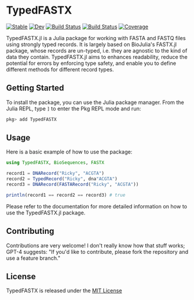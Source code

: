 # TypedFASTX

[![Stable](https://img.shields.io/badge/docs-stable-blue.svg)](https://anton083.github.io/TypedFASTX.jl/stable/)
[![Dev](https://img.shields.io/badge/docs-dev-blue.svg)](https://anton083.github.io/TypedFASTX.jl/dev/)
[![Build Status](https://github.com/anton083/TypedFASTX.jl/actions/workflows/CI.yml/badge.svg?branch=master)](https://github.com/anton083/TypedFASTX.jl/actions/workflows/CI.yml?query=branch%3Amaster)
[![Build Status](https://travis-ci.com/anton083/TypedFASTX.jl.svg?branch=master)](https://travis-ci.com/anton083/TypedFASTX.jl)
[![Coverage](https://codecov.io/gh/anton083/TypedFASTX.jl/branch/master/graph/badge.svg)](https://codecov.io/gh/anton083/TypedFASTX.jl)

TypedFASTX.jl is a Julia package for working with FASTA and FASTQ files using strongly typed records. It is largely based on BioJulia's FASTX.jl package, whose records are un-typed, i.e. they are agnostic to the kind of data they contain. TypedFASTX.jl aims to enhances readability, reduce the potential for errors by enforcing type safety, and enable you to define different methods for different record types.

## Getting Started

To install the package, you can use the Julia package manager. From the Julia REPL, type `]` to enter the Pkg REPL mode and run:

```julia
pkg> add TypedFASTX
```

## Usage
Here is a basic example of how to use the package:

```julia
using TypedFASTX, BioSequences, FASTX

record1 = DNARecord("Ricky", "ACGTA")
record2 = TypedRecord("Ricky", dna"ACGTA")
record3 = DNARecord(FASTARecord("Ricky", "ACGTA"))

println(record1 == record2 == record3) # true
```

Please refer to the documentation for more detailed information on how to use the TypedFASTX.jl package.

## Contributing
Contributions are very welcome! I don't really know how that stuff works; GPT-4 suggests: "If you'd like to contribute, please fork the repository and use a feature branch."

## License

TypedFASTX is released under the [MIT License](https://opensource.org/license/MIT)

